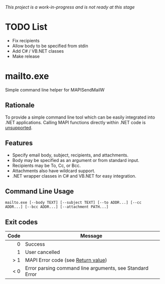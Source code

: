 *This project is a work-in-progress and is not ready at this stage*

# TODO List
* Fix recipients
* Allow body to be specified from stdin
* Add C# / VB.NET classes
* Make release

# mailto.exe
Simple command line helper for MAPISendMailW

## Rationale
To provide a simple command line tool which can be easily integrated into .NET applications. Calling MAPI functions directly within .NET code is [unsupported](https://blogs.msdn.microsoft.com/mstehle/2007/10/03/fyi-why-are-mapi-and-cdo-1-21-not-supported-in-managed-net-code/).

## Features
* Specify email body, subject, recipients, and attachments.
* Body may be specified as an argument or from standard input.
* Recipients may be To, Cc, or Bcc.
* Attachments also have wildcard support.
* .NET wrapper classes in C# and VB.NET for easy integration.

## Command Line Usage
`mailto.exe [--body TEXT] [--subject TEXT] [--to ADDR...] [--cc ADDR...] [--bcc ADDR...] [--attachment PATH...]`

## Exit codes
| Code | Message
|-:|-
| 0 | Success
| 1 | User cancelled
| > 1 | MAPI Error code (see [Return value](https://msdn.microsoft.com/en-us/library/windows/desktop/hh802867(v=vs.85).aspx))
| < 0 | Error parsing command line arguments, see Standard Error
